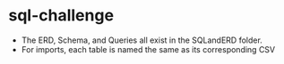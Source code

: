 # sql-challenge

- The ERD, Schema, and Queries all exist in the SQLandERD folder.
- For imports, each table is named the same as its corresponding CSV
